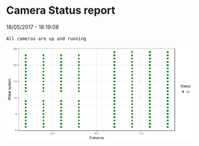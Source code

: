Camera Status report
================
18/05/2017 - 18:19:08

    All cameras are up and running

![](camreport_files/figure-markdown_github/unnamed-chunk-2-1.png)

